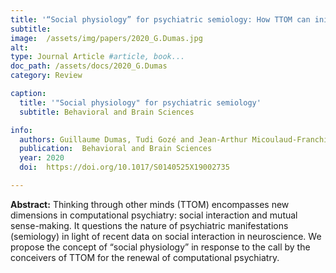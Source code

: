 ```yaml
---
title: '“Social physiology” for psychiatric semiology: How TTOM can initiate an interactive turn for computational psychiatry?'
subtitle: 
image:  /assets/img/papers/2020_G.Dumas.jpg
alt: 
type: Journal Article #article, book...
doc_path: /assets/docs/2020_G.Dumas
category: Review

caption:
  title: '"Social physiology" for psychiatric semiology'
  subtitle: Behavioral and Brain Sciences 

info:
  authors: Guillaume Dumas, Tudi Gozé and Jean-Arthur Micoulaud-Franchi
  publication:  Behavioral and Brain Sciences 
  year: 2020
  doi:  https://doi.org/10.1017/S0140525X19002735

---
```

**Abstract:**
Thinking through other minds (TTOM) encompasses new dimensions in computational psychiatry: social interaction and mutual sense-making. It questions the nature of psychiatric manifestations (semiology) in light of recent data on social interaction in neuroscience. We propose the concept of “social physiology” in response to the call by the conceivers of TTOM for the renewal of computational psychiatry.
